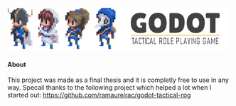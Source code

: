 ![banner](./docs/img/banner.png)
 
#### About

This project was made as a final thesis and it is completly free to use in any way. Specail thanks to the following project which helped a lot when I started out: <https://github.com/ramaureirac/godot-tactical-rpg>
